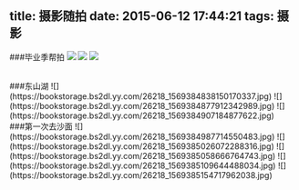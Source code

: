 title: 摄影随拍
date: 2015-06-12 17:44:21
tags: 摄影
---

###毕业季帮拍
![](https://bookstorage.bs2dl.yy.com/26218_1569383401855223843.jpg) <!-- more --> ![](https://bookstorage.bs2dl.yy.com/26218_1569383436812951699.jpg)
![](https://bookstorage.bs2dl.yy.com/26218_1569384764249598703.jpg)

<br>
###东山湖
![](https://bookstorage.bs2dl.yy.com/26218_1569384838150170337.jpg)
![](https://bookstorage.bs2dl.yy.com/26218_1569384877912342989.jpg)
![](https://bookstorage.bs2dl.yy.com/26218_1569384907184877622.jpg)

<br>
###第一次去沙面
![](https://bookstorage.bs2dl.yy.com/26218_1569384987714550483.jpg)
![](https://bookstorage.bs2dl.yy.com/26218_1569385026072288316.jpg)
![](https://bookstorage.bs2dl.yy.com/26218_1569385058666764743.jpg)
![](https://bookstorage.bs2dl.yy.com/26218_1569385109644488034.jpg)
![](https://bookstorage.bs2dl.yy.com/26218_1569385154717962038.jpg)

